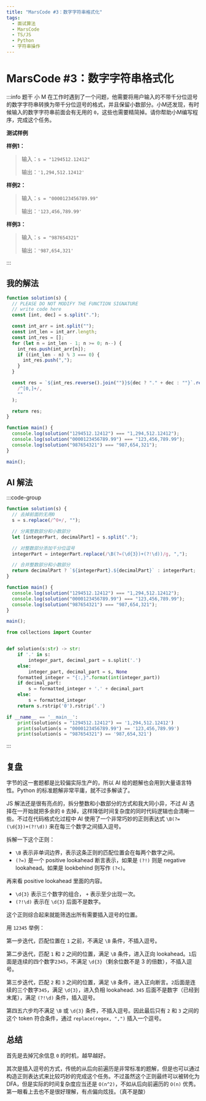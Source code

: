 ```yaml
---
title: "MarsCode #3：数字字符串格式化"
tags:
  - 面试算法
  - MarsCode
  - TS/JS
  - Python
  - 字符串操作
---
```


# MarsCode #3：数字字符串格式化

:::info 题干
小 M 在工作时遇到了一个问题，他需要将用户输入的不带千分位逗号的数字字符串转换为带千分位逗号的格式，并且保留小数部分。小M还发现，有时候输入的数字字符串前面会有无用的 `0`，这些也需要精简掉。请你帮助小M编写程序，完成这个任务。

**测试样例**

**样例1：**

> 输入：`s = "1294512.12412"`
>
> 输出：`'1,294,512.12412'`

**样例2：**

> 输入：`s = "0000123456789.99"`
>
> 输出：`'123,456,789.99'`

**样例3：**

> 输入：`s = "987654321"`
>
> 输出：`'987,654,321'`

:::

## 我的解法

```js
function solution(s) {
  // PLEASE DO NOT MODIFY THE FUNCTION SIGNATURE
  // write code here
  const [int, dec] = s.split(".");

  const int_arr = int.split("");
  const int_len = int_arr.length;
  const int_res = [];
  for (let n = int_len - 1; n >= 0; n--) {
    int_res.push(int_arr[n]);
    if ((int_len - n) % 3 === 0) {
      int_res.push(",");
    }
  }

  const res = `${int_res.reverse().join("")}${dec ? "." + dec : ""}`.replace(
    /^[0,]+/,
    ""
  );

  return res;
}

function main() {
  console.log(solution("1294512.12412") === "1,294,512.12412");
  console.log(solution("0000123456789.99") === "123,456,789.99");
  console.log(solution("987654321") === "987,654,321");
}

main();
```

## AI 解法

:::code-group

```js [JavaScript]
function solution(s) {
  // 去掉前面的无用0
  s = s.replace(/^0+/, "");

  // 分离整数部分和小数部分
  let [integerPart, decimalPart] = s.split(".");

  // 对整数部分添加千分位逗号
  integerPart = integerPart.replace(/\B(?=(\d{3})+(?!\d))/g, ",");

  // 合并整数部分和小数部分
  return decimalPart ? `${integerPart}.${decimalPart}` : integerPart;
}

function main() {
  console.log(solution("1294512.12412") === "1,294,512.12412");
  console.log(solution("0000123456789.99") === "123,456,789.99");
  console.log(solution("987654321") === "987,654,321");
}

main();
```

```py [Python]
from collections import Counter


def solution(s:str) -> str:
    if '.' in s:
        integer_part, decimal_part = s.split('.')
    else:
        integer_part, decimal_part = s, None
    formatted_integer = "{:,}".format(int(integer_part))
    if decimal_part:
        s = formatted_integer + '.' + decimal_part
    else:
        s = formatted_integer
    return s.rstrip('0').rstrip('.')

if __name__ == '__main__':
    print(solution(s = "1294512.12412") == '1,294,512.12412')
    print(solution(s = "0000123456789.99") == '123,456,789.99')
    print(solution(s = "987654321") == '987,654,321')

```

:::

## 复盘

字节的这一套题都是比较偏实际生产的，所以 AI 给的题解也会用到大量语言特性。Python 的标准题解非常平庸，就不过多解读了。

JS 解法还是很有亮点的，拆分整数和小数部分的方式和我大同小异，不过 AI 选择在一开始就把多余的 `0` 去掉，这样降低时间复杂度的同时代码逻辑也会清晰一些。不过在代码格式化过程中 AI 使用了一个非常巧妙的正则表达式 `\B(?=(\d{3})+(?!\d))` 来在每三个数字之间插入逗号。

拆解一下这个正则：

- `\B` 表示非单词边界，表示这条正则的匹配位置会在每两个数字之间。
- `(?=)` 是一个 positive lookahead 断言表示，如果是 `(?!)` 则是 negative lookahead。如果是 lookbehind 则写作 `(?<)`。

再来看 positive lookahead 里面的内容。

- `\d{3}` 表示三个数字的组合， `+` 表示至少出现一次。
- `(?!\d)` 表示在 `\d{3}` 后面不是数字。

这个正则综合起来就能筛选出所有需要插入逗号的位置。

用 `12345` 举例：

第一步迭代，匹配位置在 `1` 之前，不满足 `\B` 条件，不插入逗号。

第二步迭代，匹配 `1` 和 `2` 之间的位置，满足 `\B` 条件，进入正向 lookahead。`1`后面是连续的四个数字`2345`，不满足 `\d{3}`（剩余位数不是 3 的倍数），不插入逗号。

第三步迭代，匹配 `2` 和 `3` 之间的位置，满足 `\B` 条件，进入正向断言。`2`后面是连续的三个数字`345`，满足 `\d{3}`，进入负相 lookahead. `345` 后面不是数字（已经到末尾），满足 `(?!\d)` 条件，插入逗号。

第四五六步均不满足 `\B` 或 `\d{3}` 条件，不插入逗号。因此最后只有 `2` 和 `3` 之间的这个 token 符合条件，通过 `replace(regex, ",")` 插入一个逗号。

## 总结

首先是去掉冗余信息 `0` 的时机，越早越好。

其次是插入逗号的方式，传统的从后向前遍历是非常标准的题解，但是也可以通过构造正则表达式来比较巧妙的完成这个任务。不过虽然这个正则最终可以被转化为 DFA，但是实际的时间复杂度应当还是 `O(n^2)`，不如从后向前遍历的 `O(n)` 优秀。第一眼看上去也不是很好理解，有点偏向炫技。（真不是酸）
